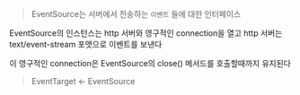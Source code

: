 

> EventSource는 서버에서 전송하는 `이벤트` 들에 대한 인터페이스

EventSource의 인스턴스는 http 서버와 영구적인 connection을  열고
http 서버는 text/event-stream 포맷으로 이벤트를 보낸다

이 영구적인 connection은 EventSource의 close() 메서드를 호출할때까지 유지된다

> EventTarget <- EventSource

